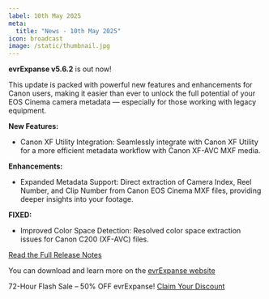 ```yaml
---
label: 10th May 2025
meta:
  title: "News - 10th May 2025"
icon: broadcast
image: /static/thumbnail.jpg
---
```


**evrExpanse v5.6.2** is out now!

This update is packed with powerful new features and enhancements for Canon users, making it easier than ever to unlock the full potential of your EOS Cinema camera metadata — especially for those working with legacy equipment.

**New Features:**
- Canon XF Utility Integration: Seamlessly integrate with Canon XF Utility for a more efficient metadata workflow with Canon XF-AVC MXF media.

**Enhancements:**
- Expanded Metadata Support: Direct extraction of Camera Index, Reel Number, and Clip Number from Canon EOS Cinema MXF files, providing deeper insights into your footage.

**FIXED:**
- Improved Color Space Detection: Resolved color space extraction issues for Canon C200 (XF-AVC) files.

[Read the Full Release Notes](https://www.evrapp.cloud/whatsnew/evrExpanse5_whatsnew.html)

You can download and learn more on the [evrExpanse website](https://www.evrapp.cloud/evrexpanse)

72-Hour Flash Sale – 50% OFF evrExpanse!  [Claim Your Discount](https://evrapp.gumroad.com/l/evrExpanse5/wql4weu)